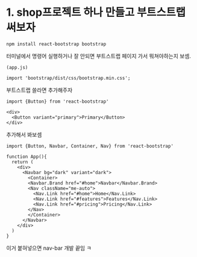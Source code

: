# 1. shop프로젝트 하나 만들고 부트스트랩 써보자
```
npm install react-bootstrap bootstrap 
```
터미널에서 명령어 실행하거나 잘 안되면 부트스트랩 페이지 가서 뭐쳐야하는지 보셈.

```
(app.js)

import 'bootstrap/dist/css/bootstrap.min.css';
```
부트스트랩 쓸라면 추가해주자

```
import {Button} from 'react-bootstrap'

<div>
  <Button variant="primary">Primary</Button>
</div>
```
추가해서 봐보셈

```
import {Button, Navbar, Container, Nav} from 'react-bootstrap'

function App(){
  return (
    <div>
      <Navbar bg="dark" variant="dark">
        <Container>
        <Navbar.Brand href="#home">Navbar</Navbar.Brand>
        <Nav className="me-auto">
          <Nav.Link href="#home">Home</Nav.Link>
          <Nav.Link href="#features">Features</Nav.Link>
          <Nav.Link href="#pricing">Pricing</Nav.Link>
        </Nav>
        </Container>
      </Navbar>
    </div>
  )
}
```
이거 붙혀넣으면 nav-bar 개발 끝임 ㅋ

